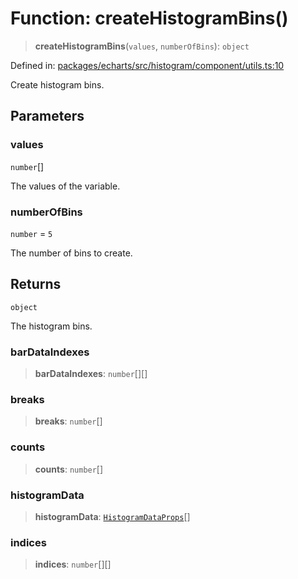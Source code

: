 # Function: createHistogramBins()

> **createHistogramBins**(`values`, `numberOfBins`): `object`

Defined in: [packages/echarts/src/histogram/component/utils.ts:10](https://github.com/GeoDaCenter/openassistant/blob/ae6e39c15b60e7a98a21d90a5bbeff5dc44c1295/packages/echarts/src/histogram/component/utils.ts#L10)

Create histogram bins.

## Parameters

### values

`number`[]

The values of the variable.

### numberOfBins

`number` = `5`

The number of bins to create.

## Returns

`object`

The histogram bins.

### barDataIndexes

> **barDataIndexes**: `number`[][]

### breaks

> **breaks**: `number`[]

### counts

> **counts**: `number`[]

### histogramData

> **histogramData**: [`HistogramDataProps`](../type-aliases/HistogramDataProps.md)[]

### indices

> **indices**: `number`[][]
